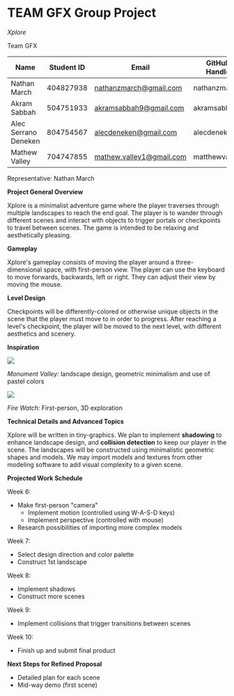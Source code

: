 # TEAM GFX Group Project #

_Xplore_

Team GFX

| Name | Student ID | Email | GitHub Handle |
| --- | --- | --- | --- |
| Nathan March | 404827938 | nathanzmarch@gmail.com | nathanzmarch |
| Akram Sabbah | 504751933 | akramsabbah9@gmail.com | akramsabbah9 |
| Alec Serrano Deneken | 804754567 | alecdeneken@gmail.com | alecdeneken |
| Mathew Valley | 704747855 | mathew.valley1@gmail.com | matthewvalley |

Representative: Nathan March

**Project General Overview**

Xplore is a minimalist adventure game where the player traverses through multiple landscapes to reach the end goal. The player is to wander through different scenes and interact with objects to trigger portals or checkpoints to travel between scenes. The game is intended to be relaxing and aesthetically pleasing.

**Gameplay**

Xplore&#39;s gameplay consists of moving the player around a three-dimensional space, with first-person view. The player can use the keyboard to move forwards, backwards, left or right. They can adjust their view by moving the mouse.

**Level Design**

Checkpoints will be differently-colored or otherwise unique objects in the scene that the player must move to in order to progress. After reaching a level&#39;s checkpoint, the player will be moved to the next level, with different aesthetics and scenery.

**Inspiration**

![](RackMultipart20200516-4-1ytv7ko_html_5a453347969cc53.png)

_Monument Valley:_ landscape design, geometric minimalism and use of pastel colors

![](RackMultipart20200516-4-1ytv7ko_html_ac26dd3a543fdd75.png)

_Fire Watch:_ First-person, 3D exploration

**Technical Details and Advanced Topics**

Xplore will be written in tiny-graphics. We plan to implement **shadowing** to enhance landscape design, and **collision detection** to keep our player in the scene. The landscapes will be constructed using minimalistic geometric shapes and models. We may import models and textures from other modeling software to add visual complexity to a given scene.

**Projected Work Schedule**

Week 6:

- Make first-person &quot;camera&quot;
  - Implement motion (controlled using W-A-S-D keys)
  - Implement perspective (controlled with mouse)
- Research possibilities of importing more complex models

Week 7:

- Select design direction and color palette
- Construct 1st landscape

Week 8:

- Implement shadows
- Construct more scenes

Week 9:

- Implement collisions that trigger transitions between scenes

Week 10:

- Finish up and submit final product

**Next Steps for Refined Proposal**

- Detailed plan for each scene
- Mid-way demo (first scene)
